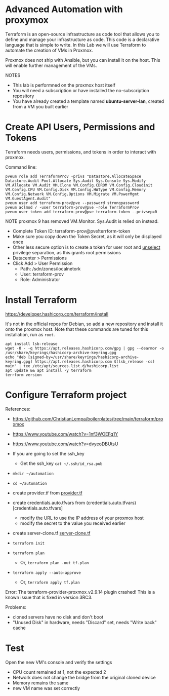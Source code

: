 # Advanced Automation with proxymox
Terraform is an open-source infrastructure as code tool that allows you to define and manage your infrastructure as code. This code is a declarative language that is simple to write. In this Lab we will use Terraform to automate the creation of VMs in Proxmox.

Proxmox does not ship with Ansible, but you can install it on the host. This will enable further management of the VMs.

NOTES
- This lab is performned on the proxmox host itself
- You will need a subscription or have installed the no-subscription repository
- You have already created a template named **ubuntu-server-lan**, created from a VM you built earlier

# Create API Users, Permissions and Tokens
Terraform needs users, permissions, and tokens in order to interact with proxmox.

Command line:
~~~
pveum role add TerraformProv -privs "Datastore.AllocateSpace Datastore.Audit Pool.Allocate Sys.Audit Sys.Console Sys.Modify VM.Allocate VM.Audit VM.Clone VM.Config.CDROM VM.Config.Cloudinit VM.Config.CPU VM.Config.Disk VM.Config.HWType VM.Config.Memory VM.Config.Network VM.Config.Options VM.Migrate VM.PowerMgmt VM.GuestAgent.Audit"
pveum user add terraform-prov@pve --password strongpassword
pveum aclmod / -user terraform-prov@pve -role TerraformProv
pveum user token add terraform-prov@pve terraform-token --privsep=0
~~~
NOTE proxmox 9 has removed VM.Monitor. Sys.Audit is relied on instead.

- Complete Token ID: terraform-prov@pve!terrform-token
- Make sure you copy down the Token Secret, as it will only be displayed once
- Other less secure option is to create a token for user root and <ins>unselect</ins> privilege separation, as this grants root permissions
- Datacenter > Permissions
- Click Add > User Permission
  - Path: /sdn/zones/localnetork
  - User: terraform-prov
  - Role: Administrator

# Install Terraform
https://developer.hashicorp.com/terraform/install

It's not in the official repos for Debian, so add a new repository and install it onto the proxmox host. Note that these commands are tuned for this installation, run as `root`.
~~~
apt install lsb-release
wget -O - -q https://apt.releases.hashicorp.com/gpg | gpg --dearmor -o /usr/share/keyrings/hashicorp-archive-keyring.gpg
echo "deb [signed-by=/usr/share/keyrings/hashicorp-archive-keyring.gpg] https://apt.releases.hashicorp.com $(lsb_release -cs) main" | tee /etc/apt/sources.list.d/hashicorp.list
apt update && apt install -y terraform
terrform version
~~~

# Configure Terraform project
References:
- https://github.com/ChristianLempa/boilerplates/tree/main/terraform/proxmox
- https://www.youtube.com/watch?v=1nf3WOEFq1Y
- https://www.youtube.com/watch?v=dvyeoDBUtsU

- If you are going to set the ssh_key
  - Get the ssh_key `cat ~/.ssh/id_rsa.pub`
- `mkdir ~/automation`
- `cd ~/automation`
- create provider.tf from [provider.tf](provider.tf)
- create credentials.auto.tfvars from (credentials.auto.tfvars)[credentials.auto.tfvars]
  - modify the URL to use the IP address of your proxmox host
  - modify the secret to the value you received earlier
- create server-clone.tf [server-clone.tf](server-clone.tf)
- `terraform init`
- `terraform plan`
  - Or, `terraform plan -out tf.plan`
- `terraform apply --auto-approve`
  - Or, `terraform apply tf.plan`

Error: The terraform-provider-proxmox_v2.9.14 plugin crashed! This is a known issue that is fixed in version 3RC3.

Problems:
 - cloned servers have no disk and don't boot
 - "Unused Disk" in hardware, needs "Discard" set, needs "Write back" cache

# Test
Open the new VM's console and verify the settings
- CPU count remained at 1, not the expected 2
- Network does not change the bridge from the original cloned device
- Memory remains the same
- new VM name was set correctly
